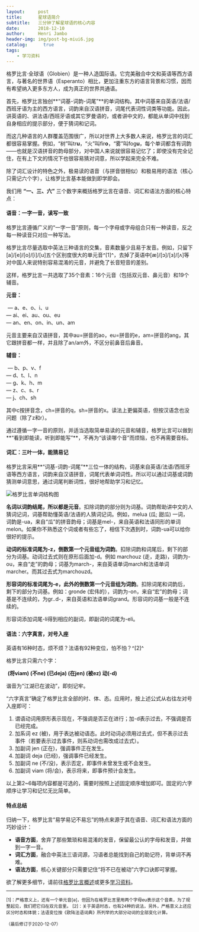```yaml
---
layout:     post
title:      星球语简介
subtitle:   三分钟了解星球语的核心内容
date:       2018-12-10
author:     Henri Jambo
header-img: img/post-bg-miui6.jpg
catalog: 	  true
tags:
    - 学习资料
---
```


格罗比言·全球语（Globien）是一种人造国际语。它完美融合中文和英语等西方语言，与著名的世界语（Esperanto）相比，更加注重东方的语言背景和习惯，因而有希望纳入更多东方人，成为真正的世界共通语。

首先，格罗比言独创**“词基-词韵-词尾”**的单词结构。其中词基来自英语/法语/西班牙语为主的西方语言，词韵来自汉语拼音，词尾代表词性词类等功能。因此，讲英语的、讲法语/西班牙语或其它罗曼语的，或者讲中文的，都能从单词中找到自身相应的提示部分，便于猜词和记词。

而这几种语言的人群覆盖范围很广，所以对世界上大多数人来说，格罗比言的词汇都很容易掌握。例如，“树”叫tr**u**，“火”叫fir**o**，“雾”叫fog**u**，每个单词都含有词韵——也就是汉语拼音的韵母部分，对中国人来说就很容易记忆了；即使没有完全记住，在有上下文的情况下也很容易猜对词意，所以学起来完全不难。

除了词汇设计的特色之外，极易读的语音（与拼音很相似）和极易用的语法（核心只需记六个字），让格罗比言基本能做到即学即会。

我们用 **“一、三、六”** 三个数字来概括格罗比言在语音、词汇和语法方面的核心特点：

#### 语音：一字一音，读写一致

格罗比言遵循广义的“一字一音”原则，每一个字母或字母组合只有一种读音，反之每一种读音只对应一种写法。

格罗比言尽量选取中英法三种语言的交集，音素数量少且易于发音。例如，只留下[a]/[e]/[o]/[i]/[u]五个区别度很大的单元音^[1]^，去掉了英语中[æ]/[ɔ]/[ɜ]/[ʌ]等对中国人来说特别容易混淆的元音，并避免了长音短音的差别。

这样，格罗比言一共选取了35个音素：16个元音（包括双元音、鼻元音）和19个辅音。

**元音：**

​	— a、e、o、i、u  
​	— ai、ei、au、ou、eu   
​	— an、en、on、in、un、am  

元音主要来自汉语拼音，其中au=拼音的ao，eu=拼音的e，am=拼音的ang，其它跟拼音都一样，并且除了an/am外，不区分前鼻音后鼻音。

**辅音：**

​	— b、p、v、f  
​	— d、t、l、n  
​	— g、k、h、m  
​	— z、c、s、r  
​	— j、ch、sh

其中c按拼音念，ch=拼音的q，sh=拼音的x。读法上更偏英语，但按汉语念也没问题（除了z和r）。

通过遵循一字一音的原则，并适当选取简单易读的元音和辅音，格罗比言可以做到**“看到即能读，听到即能写”**，不再为“该读哪个音”而烦恼，也不再需要音标。

#### 词汇：三叶一体，能猜易记

格罗比言采用**“词基-词韵-词尾”**三位一体的结构，词基来自英语/法语/西班牙语等西方语言，词韵来自汉语拼音，词尾代表单词词性。所以可以通过词基或词韵猜测单词意思，通过词尾判断词性，很好地帮助学习和记忆。

![格罗比言单词结构图]({{site.baseurl}}/img-post/2018-12-30-overview.png)

**名词以词韵结尾，所以都是元音**。扣除词韵的部分则为词基。词韵帮助讲中文的人猜词记词，词基帮助懂英语/法语的人猜词记词。例如，melua (瓜; 甜瓜) 一词，词韵是-ua，来自“瓜”的拼音韵母；词基是mel-，来自英语和法语同形的单词melon。如果你不熟悉这个词或者有些忘了，相信下次遇到时，词韵-ua可以给你很好的提示。

**动词的标准词尾为-z，倒数第一个元音组为词韵**。扣除词韵和词尾后，剩下的部分为词基。动词过去式则在原形后面加-d。例如 marchouz (走，走路)，词韵为-ou，来自“走”的韵母；词基为march-，来自英语单词march和法语单词marcher。而其过去式为marchouzd。

**形容词的标准词尾为-e，此外的倒数第一个元音组为词韵**。扣除词尾和词韵后，剩下的部分为词基。例如：gronde (宏伟的），词韵为-on，来自“宏”的韵母；词基是不连续的，为gr..d-，来自英语和法语单词grand。形容词的词基一般是不连续的。

形容词添加词尾-li得到相应的副词，即副词的词尾为-eli。

#### 语法：六字真言，对号入座

英语有16种时态，烦不烦？法语有92种变位，怕不怕？^[2]^

格罗比言只需六个字：

​		**(将viam)  (不ne)  (已deja)  (在jen)  (被ez)  动(-d)**

谐音为“江湖已在波动”，即刻记牢。

“六字真言”确定了格罗比言全部的时、体、态。应用时，按上述公式从右往左对号入座即可：

1. 谓语动词用原形表示现在，不强调是否正在进行；加-d表示过去，不强调是否已经完成。
2. 加系词 ez (被)，用于表达被动语态。此时动词必须用过去式，但不表示过去事件（若要表示过去事件，则系动词也需改成过去式）。
3. 加副词 jen (正在)，强调事件正在发生。
4. 加副词 deja (已经)，强调事件已经发生。
5. 加副词 ne (不/没)，表示否定，即事件未曾发生或不会发生。
6. 加副词 viam (将/会)，表示将来，即事件预计会发生。

以上第2~6每项内容都是可选的，需要时按照上述固定顺序增加即可。固定的六字顺序让学习和记忆无比简单。




#### 特点总结

归纳一下，格罗比言“易学易记不易忘”的特点来源于其在语音、词汇和语法方面的巧妙设计：

* **语音方面**，舍弃了那些繁琐和易混淆的发音，保留最公认的字母和发音，并做到一字一音。
* **词汇方面**，融合中英法三语词源，习语者总能找到自己的助记符，背单词不再难。
* **语法方面**，核心关键部分只需要记住“将不已在被动”六字口诀即可掌握。


欲了解更多细节，请前往[格罗比言概述]({{site.baseurl}}/2019/01/11/overview)或更多[学习资料]({{site.baseurl}}/1-resources)。

------

<small>[1]：严格意义上，还有一个单元音[ə]，但因为在格罗比言里用两个字母eu表示这个音素，为了规整起见，我们把它归在双元音里。</small>
<small>[2]：关于英语时态，也有24种的说法，另外，严格意义上还应区分时态和体貌；法语变位按《欧陆法语词典》所列举的大部分动词的全部变化计算。</small>

<small>（最后修订于2020-12-07）</small>

